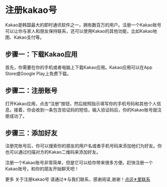 # 注册kakao号

Kakao是韩国最大的即时通讯软件之一，拥有数百万的用户。注册一个Kakao账号可以让你与家人和朋友保持联系，还可以使用Kakao的其他功能，比如Kakao地图、Kakao支付等。

## 步骤一：下载Kakao应用

首先，你需要在你的手机或者电脑上下载Kakao应用。Kakao应用可以在App Store或Google Play上免费下载。

## 步骤二：注册账号

打开Kakao应用，点击“注册”按钮，然后按照指示填写你的手机号码和其他个人信息。接着，你会收到一条包含验证码的短信，输入验证码后，你的Kakao账号就注册成功了。

## 步骤三：添加好友

注册完账号后，你可以搜索你的朋友的用户名或者手机号码来添加他们为好友。你也可以通过扫描对方的Kakao二维码来添加好友。

注册一个Kakao账号非常简单，但是它可以给你带来很多方便。赶快注册一个Kakao账号，和你的朋友开始聊天吧！

更多 关于注册kakao号 请通过✈与我们联系，感谢阅读,谢谢！[点这✈里联系](https://lm.k02.cc)